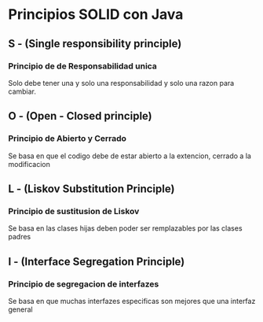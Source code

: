 # Principios SOLID con Java

## S - (Single responsibility principle)
### Principio de de Responsabilidad unica
Solo debe tener una y solo una responsabilidad y solo una razon para cambiar.


## O - (Open - Closed principle)
### Principio de Abierto y Cerrado
Se basa en que el codigo debe de estar abierto a la extencion, cerrado a la modificacion

## L - (Liskov Substitution Principle)
### Principio de sustitusion de Liskov
Se basa en las clases hijas deben poder ser remplazables por las clases padres


## I - (Interface Segregation Principle)
### Principio de segregacion de interfazes
Se basa en que muchas interfazes especificas son mejores que una interfaz general
